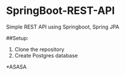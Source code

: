# SpringBoot-REST-API
Simple REST API using Springboot, Spring JPA

##Setup:
1. Clone the repository
2. Create Postgres database

*ASASA
